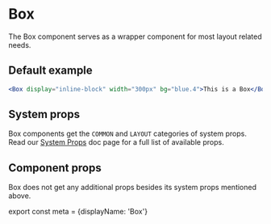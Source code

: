 # Box

The Box component serves as a wrapper component for most layout related needs.

## Default example

```.jsx
<Box display="inline-block" width="300px" bg="blue.4">This is a Box</Box>
```

## System props

Box components get the `COMMON` and `LAYOUT` categories of system props. Read our [System Props](/components/docs/system-props) doc page for a full list of available props.

## Component props

Box does not get any additional props besides its system props mentioned above.

export const meta = {displayName: 'Box'}
